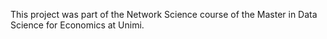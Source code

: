 This project was part of the Network Science course of the Master in Data Science for Economics at Unimi.

